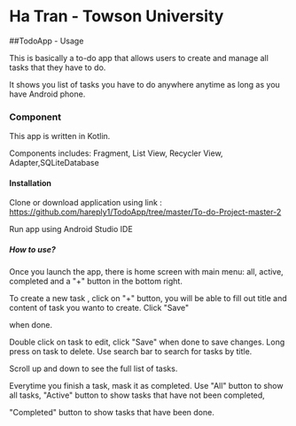 # Ha Tran - Towson University 

##TodoApp - Usage

  This is basically a to-do app that allows users to create and manage all tasks that they have to do. 
  
 It shows you list of tasks you have to do anywhere anytime as long as you have Android phone.
  
### Component 

   This app is written in Kotlin.
   
   Components includes: Fragment, List View, Recycler View, Adapter,SQLiteDatabase
   
#### Installation 

Clone or download application using link : https://github.com/hareply1/TodoApp/tree/master/To-do-Project-master-2

Run app using Android Studio IDE

##### How to use?

Once you launch the app, there is home screen with main menu: all, active, completed and a "+" button in the bottom right.

To create a new task , click on "+" button, you will be able to fill out title and content of task you wanto to create. Click "Save"
 
when done. 

Double click on task to edit, click "Save" when done to save changes. Long press on task to delete. Use search bar to search for tasks by title.

Scroll up and down to see the full list of tasks.

Everytime you finish a task, mask it as completed. Use "All" button to show all tasks, "Active" button to show tasks that have not been completed,

"Completed" button to show tasks that have been done.

